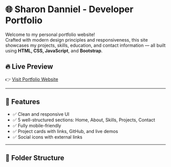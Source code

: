 # 🌐 Sharon Danniel - Developer Portfolio

Welcome to my personal portfolio website!  
Crafted with modern design principles and responsiveness, this site showcases my projects, skills, education, and contact information — all built using **HTML, CSS, JavaScript**, and **Bootstrap**.

## 🔥 Live Preview

👉 [Visit Portfolio Website]([https://your-site-name.netlify.app](https://devbysharon.netlify.app/))

---

## 📌 Features

- ✅ Clean and responsive UI
- ✅ 5 well-structured sections: Home, About, Skills, Projects, Contact
- ✅ Fully mobile-friendly
- ✅ Project cards with links, GitHub, and live demos
- ✅ Social icons with external links

---

## 📁 Folder Structure
